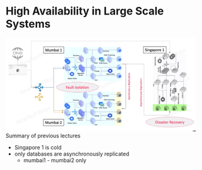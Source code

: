 # High Availability in Large Scale Systems



![Alt text](image-27.png)
Summary of previous lectures

- Singapore 1 is cold
- only databases are asynchronously replicated
  - mumbai1 - mumbai2 only